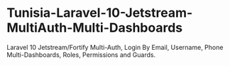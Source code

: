 # Tunisia-Laravel-10-Jetstream-MultiAuth-Multi-Dashboards
Laravel 10 Jetstream/Fortify Multi-Auth, Login By Email, Username, Phone Multi-Dashboards, Roles, Permissions and Guards.
